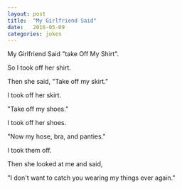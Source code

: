 ```yaml
---
layout: post
title:  "My Girlfriend Said"
date:   2016-05-09
categories: jokes
---
```


My Girlfriend Said "take Off My Shirt".

So I took off her shirt.

Then she said, "Take off my skirt."

I took off her skirt.

"Take off my shoes."

I took off her shoes.

"Now my hose, bra, and panties."

I took them off.

Then she looked at me and said,

"I don't want to catch you wearing my things ever again."
